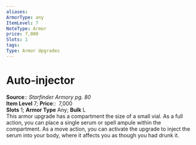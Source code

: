 ```yaml
---
aliases: 
ArmorType: any
ItemLevel: 7
NoteType: Armor
price: 7,000
Slots: 1
tags: 
Type: Armor Upgrades
---
```


# Auto-injector

**Source**:: _Starfinder Armory pg. 80_  
**Item Level** 7;
**Price**::  7,000  
**Slots** 1; **Armor Type** Any; **Bulk** L  
This armor upgrade has a compartment the size of a small vial. As a full action, you can place a single serum or spell ampule within the compartment. As a move action, you can activate the upgrade to inject the serum into your body, where it affects you as though you had drunk it.
